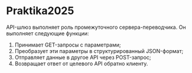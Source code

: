 # Praktika2025
API-шлюз выполняет роль промежуточного сервера-переводчика. Он выполняет следующие функции:
1. Принимает GET-запросы с параметрами;
2. Преобразует эти параметры в структурированный JSON-формат;
3. Отправляет данные в другое API через POST-запрос;
4. Возвращает ответ от целевого API обратно клиенту.

